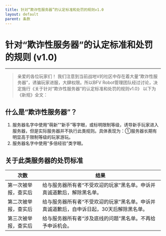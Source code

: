```yaml
---
title: 针对“欺诈性服务器”的认定标准和处罚的规则v1.0
layout: default
parent: 条款
---
```


# 针对“欺诈性服务器”的认定标准和处罚的规则 (v1.0)

----

> 亲爱的各位玩家们！
> 我们注意到当前战地V的社区中存在着大量“欺诈性服务器”，诱骗玩家进服，大肆权限。所以BFV
> Robot管理团队经过讨论，决定施行《关于针对“欺诈性服务器”的认定标准和处罚的规则v1.0》
> 以下为《新规》全文：

## 什么是“欺诈性服务器”？

1. 服务器名字中使用“萌新”“新手”等字眼，或标明限制等级，诱导新手玩家进入服务器，但是实际服务器并不执行此类规则。具体表现为：①服务器长期有明显高于限制等级的玩家游玩。
2. 服务器名字中使用“多倍经验”类字眼。

## 关于此类服务器的处罚标准

| 次数         | 结果                                             |
|------------|------------------------------------------------|
| 第一次被举报，查实后 | 给与服务器所有者“不受欢迎的玩家”黑名单。申诉并真诚道歉后，解除黑名单。           |
| 第二次被举报，查实后 | 给与服务器所有者“不受欢迎的玩家”黑名单。申诉并真诚道歉后，自申诉日起，30天后解除黑名单。 |
| 第三次被举报，查实后 | 给与服务器所有者“涉及底线的问题”黑名单。不再给予申诉机会。                 |






